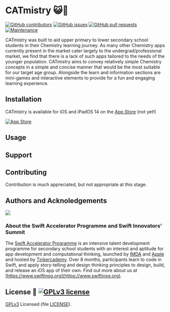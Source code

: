 # CATmistry 😺🧪

[![GitHub contributors](https://img.shields.io/github/contributors/swiftaccelerator2020/CATmistry)](https://github.com/swiftaccelerator2020/graphs/contributors)
[![GitHub issues](https://img.shields.io/github/issues/swiftaccelerator2020/CATmistry)](https://github.com/swiftaccelerator2020/issues)
[![GitHub pull requests](https://img.shields.io/github/issues-pr/swiftaccelerator2020/CATmistry)](https://github.com/swiftaccelerator2020/pull)
[![Maintenance](https://img.shields.io/badge/Maintained%3F-yes-green.svg)](https://github.com/swiftaccelerator2020/CATmistry/graphs/commit-activity)

CATmistry was built to aid upper primary to lower secondary school students in their Chemistry learning journey. As many other Chemistry apps currently present in the market cater largely to the undergrad/professional market, we find that there is a lack of such apps tailored to the needs of the younger population. CATmistry aims to convey relatively simple Chemistry concepts in a simple and concise manner that would be the most suitable for our target age group. Alongside the learn and information sections are mini-games and interactive elements to provide for a fun and engaging learning experience.

## Installation
CATmistry is available for iOS and iPadOS 14 on the [App Store]() (not yet!)

[![App Store](https://upload.wikimedia.org/wikipedia/commons/3/3c/Download_on_the_App_Store_Badge.svg)]()

## Usage


## Support


## Contributing
Contribution is much appreciated, but not appropriate at this stage.

## Authors and Acknoledgements
<a href="https://github.com/swiftaccelerator2020/CATmistry/graphs/contributors">
  <img src="https://contributors-img.web.app/image?repo=swiftaccelerator2020/CATmistry" />
</a>

### About the Swift Accelerator Programme and Swift Innovators' Summit
The [Swift Accelerator Programme](https://www.swiftinsg.org) is an intensive talent development programme for secondary school students with an interest and aptitude for app development and computational thinking, launched by [IMDA](https://www.imda.gov.sg) and [Apple](https://www.apple.com) and hosted by [Tinkercademy](https://tinkercademy.com). Over 8 months, participants learn to code in Swift, and apply story-telling and design thinking principles to design, build, and release an iOS app of their own. Find out more about us at [https://www.swiftinsg.org](https://www.swiftinsg.org).

## License 📜 [![GPLv3 license](https://img.shields.io/badge/License-GPLv3-blue.svg)](LICENSE)
[GPLv3](https://www.gnu.org/licenses/gpl-3.0.en.html) Licensed (file [LICENSE](LICENSE)).

